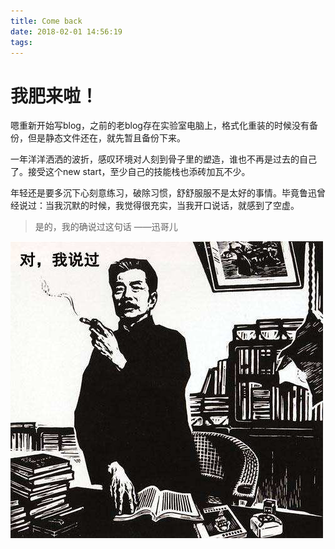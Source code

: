 ```yaml
---
title: Come back
date: 2018-02-01 14:56:19
tags:
---
```


# 我肥来啦！

嗯重新开始写blog，之前的老blog存在实验室电脑上，格式化重装的时候没有备份，但是静态文件还在，就先暂且备份下来。

一年洋洋洒洒的波折，感叹环境对人刻到骨子里的塑造，谁也不再是过去的自己了。接受这个new start，至少自己的技能栈也添砖加瓦不少。

年轻还是要多沉下心刻意练习，破除习惯，舒舒服服不是太好的事情。毕竟鲁迅曾经说过：当我沉默的时候，我觉得很充实，当我开口说话，就感到了空虚。

> 是的，我的确说过这句话
> ——迅哥儿

![I've said that](Come-back/I-have-said-that.jpeg)

